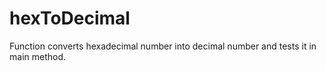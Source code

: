 # hexToDecimal
Function converts hexadecimal number into decimal number and tests it in main method.
